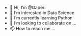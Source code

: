 - 👋 Hi, I’m @Gaperi
- 👀 I’m interested in Data Science
- 🌱 I’m currently learning Python
- 💞️ I’m looking to collaborate on ...
- 📫 How to reach me ...

<!---
Gaperi/Gaperi is a ✨ special ✨ repository because its `README.md` (this file) appears on your GitHub profile.
You can click the Preview link to take a look at your changes.
--->
